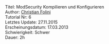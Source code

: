 Titel: ModSecurity Kompilieren und Konfigurieren  
Author: <a href="mailto:christian.folini@netnea.com">Christian Folini</a>  
Tutorial Nr: 6  
Letztes Update: 27.11.2015  
Erscheinungsdatum: 17.03.2013  
Schwierigkeit: Schwer  
Dauer: 2h  

